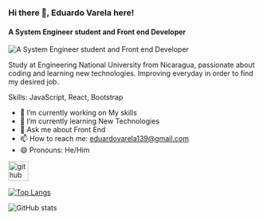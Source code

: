### Hi there 👋, Eduardo Varela here!
#### A System Engineer student and Front end Developer
![A System Engineer student and Front end Developer](http://hd.wallpaperswide.com/thumbs/coding_background-t2.jpg)

Study at Engineering National University from Nicaragua, passionate about coding and learning new technologies. Improving everyday in order to find my desired job.

Skills: JavaScript, React, Bootstrap

- 🔭 I’m currently working on My skills 
- 🌱 I’m currently learning New Technologies 
- 💬 Ask me about Front End 
- 📫 How to reach me: eduardovarela139@gmail.com 
- 😄 Pronouns: He/Him 


[<img src='https://cdn.jsdelivr.net/npm/simple-icons@3.0.1/icons/github.svg' alt='github' height='40'>](https://github.com/EduardoV-dev)  

[![Top Langs](https://github-readme-stats.vercel.app/api/top-langs/?username=EduardoV-dev)](https://github.com/anuraghazra/github-readme-stats)

![GitHub stats](https://github-readme-stats.vercel.app/api?username=EduardoV-dev&show_icons=true)  


